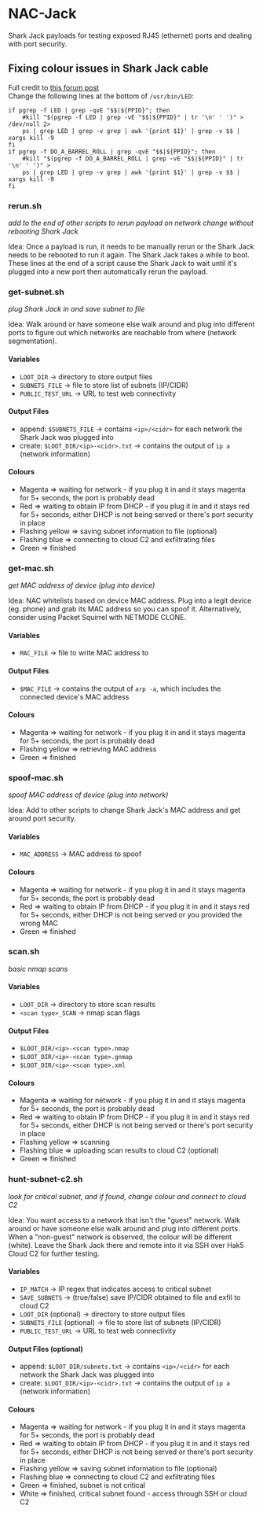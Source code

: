 # NAC-Jack
Shark Jack payloads for testing exposed RJ45 (ethernet) ports and dealing with port security.

## Fixing colour issues in Shark Jack cable
Full credit to [this forum post](https://forums.hak5.org/topic/58286-shark-jack-cable-led-bug/)  
Change the following lines at the bottom of `/usr/bin/LED`:
```
if pgrep -f LED | grep -qvE "$$|${PPID}"; then                                  
    #kill "$(pgrep -f LED | grep -vE "$$|${PPID}" | tr '\n' ' ')" > /dev/null 2>
    ps | grep LED | grep -v grep | awk '{print $1}' | grep -v $$ | xargs kill -9
fi                                                                              
if pgrep -f DO_A_BARREL_ROLL | grep -qvE "$$|${PPID}"; then                     
    #kill "$(pgrep -f DO_A_BARREL_ROLL | grep -vE "$$|${PPID}" | tr '\n' ' ')" >
    ps | grep LED | grep -v grep | awk '{print $1}' | grep -v $$ | xargs kill -9
fi
```

### rerun.sh
*add to the end of other scripts to rerun payload on network change without rebooting Shark Jack*

Idea: Once a payload is run, it needs to be manually rerun or the Shark Jack needs to be rebooted to run it again. The Shark Jack takes a while to boot.
These lines at the end of a script cause the Shark Jack to wait until it's plugged into a new port then automatically rerun the payload.

### get-subnet.sh
*plug Shark Jack in and save subnet to file*

Idea: Walk around or have someone else walk around and plug into different ports to figure out which networks are reachable from where (network segmentation).
#### Variables
- `LOOT_DIR` → directory to store output files
- `SUBNETS_FILE` → file to store list of subnets (IP/CIDR)
- `PUBLIC_TEST_URL` → URL to test web connectivity
#### Output Files
- append: `$SUBNETS_FILE` → contains `<ip>/<cidr>` for each network the Shark Jack was plugged into
- create: `$LOOT_DIR/<ip>-<cidr>.txt` → contains the output of `ip a` (network information)
#### Colours
- Magenta ⇒ waiting for network - if you plug it in and it stays magenta for 5+ seconds, the port is probably dead
- Red ⇒ waiting to obtain IP from DHCP - if you plug it in and it stays red for 5+ seconds, either DHCP is not being served or there's port security in place
- Flashing yellow ⇒ saving subnet information to file (optional)
- Flashing blue ⇒ connecting to cloud C2 and exfiltrating files
- Green ⇒ finished

### get-mac.sh
*get MAC address of device (plug into device)*

Idea: NAC whitelists based on device MAC address. Plug into a legit device (eg. phone) and grab its MAC address so you can spoof it. Alternatively, consider using Packet Squirrel with NETMODE CLONE.
#### Variables
- `MAC_FILE` → file to write MAC address to
#### Output Files
- `$MAC_FILE` → contains the output of `arp -a`, which includes the connected device's MAC address
#### Colours
- Magenta ⇒ waiting for network - if you plug it in and it stays magenta for 5+ seconds, the port is probably dead
- Flashing yellow ⇒ retrieving MAC address
- Green ⇒ finished
### spoof-mac.sh
*spoof MAC address of device (plug into network)*

Idea: Add to other scripts to change Shark Jack's MAC address and get around port security.
#### Variables
- `MAC_ADDRESS` → MAC address to spoof
#### Colours
- Magenta ⇒ waiting for network - if you plug it in and it stays magenta for 5+ seconds, the port is probably dead
- Red ⇒ waiting to obtain IP from DHCP - if you plug it in and it stays red for 5+ seconds, either DHCP is not being served or you provided the wrong MAC
- Green ⇒ finished

### scan.sh
*basic nmap scans*
#### Variables
- `LOOT_DIR` → directory to store scan results
- `<scan type>_SCAN` → nmap scan flags
#### Output Files
- `$LOOT_DIR/<ip>-<scan type>.nmap`
- `$LOOT_DIR/<ip>-<scan type>.gnmap`
- `$LOOT_DIR/<ip>-<scan type>.xml`
#### Colours
- Magenta ⇒ waiting for network - if you plug it in and it stays magenta for 5+ seconds, the port is probably dead
- Red ⇒ waiting to obtain IP from DHCP - if you plug it in and it stays red for 5+ seconds, either DHCP is not being served or there's port security in place
- Flashing yellow ⇒ scanning
- Flashing blue ⇒ uploading scan results to cloud C2 (optional)
- Green ⇒ finished

### hunt-subnet-c2.sh
*look for critical subnet, and if found, change colour and connect to cloud C2*

Idea: You want access to a network that isn't the "guest" network. Walk around or have someone else walk around and plug into different ports. When a "non-guest" network is observed, the colour will be different (white). Leave the Shark Jack there and remote into it via SSH over Hak5 Cloud C2 for further testing.
#### Variables
- `IP_MATCH` → IP regex that indicates access to critical subnet
- `SAVE_SUBNETS` → (true/false) save IP/CIDR obtained to file and exfil to cloud C2
- `LOOT_DIR` (optional) → directory to store output files
- `SUBNETS_FILE` (optional) → file to store list of subnets (IP/CIDR)
- `PUBLIC_TEST_URL` → URL to test web connectivity
#### Output Files (optional)
- append: `$LOOT_DIR/subnets.txt` → contains `<ip>/<cidr>` for each network the Shark Jack was plugged into
- create: `$LOOT_DIR/<ip>-<cidr>.txt` → contains the output of `ip a` (network information)
#### Colours
- Magenta ⇒ waiting for network - if you plug it in and it stays magenta for 5+ seconds, the port is probably dead
- Red ⇒ waiting to obtain IP from DHCP - if you plug it in and it stays red for 5+ seconds, either DHCP is not being served or there's port security in place
- Flashing yellow ⇒ saving subnet information to file (optional)
- Flashing blue ⇒ connecting to cloud C2 and exfiltrating files
- Green ⇒ finished, subnet is not critical
- White ⇒ finished, critical subnet found - access through SSH or cloud C2
